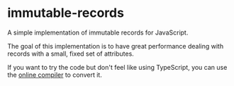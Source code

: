 # immutable-records
A simple implementation of immutable records for JavaScript.

The goal of this implementation is to have great performance dealing with
records with a small, fixed set of attributes.

If you want to try the code but don't feel like using TypeScript, you can
use the [online compiler][typescript-playground] to convert it.

  [typescript-playground]: http://www.typescriptlang.org/Playground
